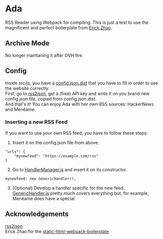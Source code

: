# Ada

RSS Reader using Webpack for compiling. This is just a test to use the magnificent and perfect boilerplate from [Erick Zhao](https://github.com/erickzhao/static-html-webpack-boilerplate).

## Archive Mode
No longer maintaning it after OVH fire.

## Config

Inside src/js, you have a [config.json.dist](/src/js/config.json.dist) that you have to fill in order to use the website correctly.  
First, go to [rss2json](https://rss2json.com/), get a (free) API key and write it on you brand new config.json file, copied from config.json.dist.  
And that's it! You can enjoy Ada with her own RSS sources: HackerNews and Menéame.

### Inserting a new RSS Feed
If you want to use your own RSS feed, you have to follow these steps:
1. Insert it on the config.json file from above.
```
"urls": {
    "mynewfeed": "https://example.com/rss"
}
```
2. Go to [HandlerManager.js](/src/js/handler/HandlerManager.js) and insert it on its constructor.
```
mynewfeed: new GenericHandler(),
```
3. (Optional) Develop a handler specific for the new feed. [GenericHandler.js](/src/js/handler/GenericHandler.js) pretty much covers everything but, for example, Menéame does have a special

## Acknowledgements

[rss2json](https://rss2json.com)  
Erick Zhao for the [static-html-webpack-boilerplate](https://github.com/erickzhao/static-html-webpack-boilerplate)  

